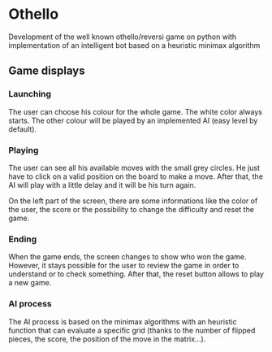 # Othello 
Development of the well known othello/reversi game on python with implementation of an intelligent bot based on a heuristic minimax algorithm

## Game displays

### Launching

The user can choose his colour for the whole game. The white color always starts. The other colour will be played by an implemented AI (easy level by default).

### Playing

The user can see all his available moves with the small grey circles. He just have to click on a valid position on the board to make a move. After that, the AI will play with a little delay and it will be his turn again.

On the left part of the screen, there are some informations like the color of the user, the score or the possibility to change the difficulty and reset the game.

### Ending

When the game ends, the screen changes to show who won the game. However, it stays possible for the user to review the game in order to understand or to check something. 
After that, the reset button allows to play a new game.

### AI process

The AI process is based on the minimax algorithms with an heuristic function that can evaluate a specific grid (thanks to the number of flipped pieces, the score, the position of the move in the matrix...).
